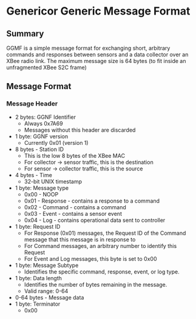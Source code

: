 # Genericor Generic Message Format

## Summary
GGMF is a simple message format for exchanging short, arbitrary
commands and responses between sensors and a data collector over an XBee radio link. The maximum message size is 64 bytes (to fit inside an unfragmented XBee S2C frame)

## Message Format

### Message Header

- 2 bytes: GGNF Identifier
  - Always 0x7A69
  - Messages without this header are discarded
- 1 byte: GGNF version
  - Currently 0x01 (version 1)
- 8 bytes - Station ID
  - This is the low 8 bytes of the XBee MAC
  - For collector -> sensor traffic, this is the destination
  - For sensor -> collector traffic, this is the source
- 4 bytes - Time
  - 32-bit UNIX timestamp
- 1 byte: Message type
  - 0x00 - NOOP
  - 0x01 - Response - contains a response to a command
  - 0x02 - Command - contains a command
  - 0x03 - Event - contains a sensor event
  - 0x04 - Log - contains operational data sent to controller
- 1 byte: Request ID
  - For Response (0x01) messages, the Request ID of the Command message that this message is in response to
  - For Command messages, an arbitrary number to identify this Request
  - For Event and Log messages, this byte is set to 0x00
- 1 byte: Message Subtype
  - Identifies the specific command, response, event, or log type.
- 1 byte: Data length
  - Identifies the number of bytes remaining in the message.
  - Valid range: 0-64
- 0-64 bytes - Message data
- 1 byte: Terminator
  - 0x00
